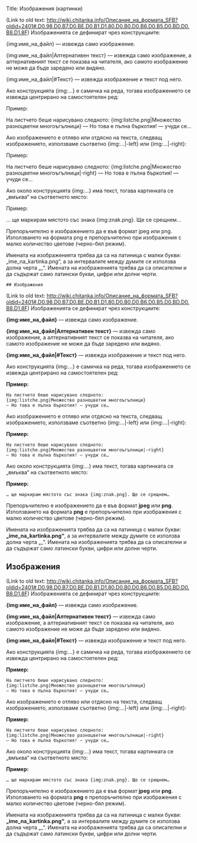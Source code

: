 Title: Изображения (картинки)

(Link to old text: http://wiki.chitanka.info/Описание_на_формата_SFB?oldid=2401#.D0.98.D0.B7.D0.BE.D0.B1.D1.80.D0.B0.D0.B6.D0.B5.D0.BD.D0.B8.D1.8F)
Изображенията се дефинират чрез конструкциите:

{img:име_на_файл} — извежда само изображение.

{img:име_на_файл|Алтернативен текст} — извежда само изображение, а алтернативният текст се показва на читателя, ако самото изображение не може да бъде заредено или видяно.

{img:име_на_файл|#Текст} — извежда изображение и текст под него.

Ако конструкцията {img:…} е самичка на реда, тогава изображението се извежда центрирано на самостоятелен ред:

Пример:

На листчето беше нарисувано следното:
{img:listche.png|Множество разноцветни многоъгълници}
— Но това е пълна бъркотия! — учуди се…


Ако изображението е отляво или отдясно на текста, следващ изображението, използваме съответно {img:…|-left} или {img:…|-right}:

Пример:

На листчето беше нарисувано следното:
{img:listche.png|Множество разноцветни многоъгълници|-right}
— Но това е пълна бъркотия! — учуди се…


Ако около конструкцията {img:…} има текст, тогава картинката се „вмъква“ на съответното място:

Пример:

… ще маркирам мястото със знака {img:znak.png}. Ще се срещнем…


Препоръчително е изображението да е във формат jpeg или png. Използването на формата png е препоръчително при изображения с малко количество цветове (черно-бял режим).

Имената на изображенията трябва да са на латиница с малки букви: „ime_na_kartinka.png“, а за интервалите между думите се използва долна черта „_“. Имената на изображенията трябва да са описателни и да съдържат само латински букви, цифри или долни черти.

	
	## Изображения

(Link to old text: http://wiki.chitanka.info/Описание_на_формата_SFB?oldid=2401#.D0.98.D0.B7.D0.BE.D0.B1.D1.80.D0.B0.D0.B6.D0.B5.D0.BD.D0.B8.D1.8F)
Изображенията се дефинират чрез конструкциите: 

<b>{img:име_на_файл}</b> — извежда само изображение. 


<b>{img:име_на_файл|Алтернативен текст}</b> — извежда само изображение, а алтернативният текст се показва на читателя, ако самото изображение не може да бъде заредено или видяно. 

<b>{img:име_на_файл|#Текст}</b> — извежда изображение и текст под него. 



Ако конструкцията {img:…} е самичка на реда, тогава изображението се извежда центрирано на самостоятелен ред: 

<b>Пример:</b> 


 	На листчето беше нарисувано следното:
 	{img:listche.png|Множество разноцветни многоъгълници}
 	— Но това е пълна бъркотия! — учуди се…


Ако изображението е отляво или отдясно на текста, следващ изображението, използваме съответно {img:…|-left} или {img:…|-right}: 

<b>Пример:</b> 


 	На листчето беше нарисувано следното:
 	{img:listche.png|Множество разноцветни многоъгълници|-right}
 	— Но това е пълна бъркотия! — учуди се…


Ако около конструкцията {img:…} има текст, тогава картинката се „вмъква“ на съответното място: 

<b>Пример:</b> 


 	… ще маркирам мястото със знака {img:znak.png}. Ще се срещнем…


Препоръчително е изображението да е във формат <b>jpeg</b> или <b>png</b>. Използването на формата <b>png</b> е препоръчително при изображения с малко количество цветове (черно-бял режим). 

Имената на изображенията трябва да са на латиница с малки букви: <b>„ime_na_kartinka.png“</b>, а за интервалите между думите се използва долна черта „_“. Имената на изображенията трябва да са описателни и да съдържат само латински букви, цифри или долни черти.

## Изображения

(Link to old text: http://wiki.chitanka.info/Описание_на_формата_SFB?oldid=2401#.D0.98.D0.B7.D0.BE.D0.B1.D1.80.D0.B0.D0.B6.D0.B5.D0.BD.D0.B8.D1.8F)
Изображенията се дефинират чрез конструкциите: 

<b>{img:име_на_файл}</b> — извежда само изображение. 


<b>{img:име_на_файл|Алтернативен текст}</b> — извежда само изображение, а алтернативният текст се показва на читателя, ако самото изображение не може да бъде заредено или видяно. 

<b>{img:име_на_файл|#Текст}</b> — извежда изображение и текст под него. 



Ако конструкцията {img:…} е самичка на реда, тогава изображението се извежда центрирано на самостоятелен ред: 

<b>Пример:</b> 


 	На листчето беше нарисувано следното:
 	{img:listche.png|Множество разноцветни многоъгълници}
 	— Но това е пълна бъркотия! — учуди се…


Ако изображението е отляво или отдясно на текста, следващ изображението, използваме съответно {img:…|-left} или {img:…|-right}: 

<b>Пример:</b> 


 	На листчето беше нарисувано следното:
 	{img:listche.png|Множество разноцветни многоъгълници|-right}
 	— Но това е пълна бъркотия! — учуди се…


Ако около конструкцията {img:…} има текст, тогава картинката се „вмъква“ на съответното място: 

<b>Пример:</b> 


 	… ще маркирам мястото със знака {img:znak.png}. Ще се срещнем…


Препоръчително е изображението да е във формат <b>jpeg</b> или <b>png</b>. Използването на формата <b>png</b> е препоръчително при изображения с малко количество цветове (черно-бял режим). 

Имената на изображенията трябва да са на латиница с малки букви: <b>„ime_na_kartinka.png“</b>, а за интервалите между думите се използва долна черта „_“. Имената на изображенията трябва да са описателни и да съдържат само латински букви, цифри или долни черти.

